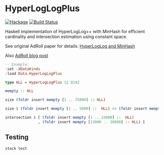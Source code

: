 # HyperLogLogPlus

[![Hackage](https://img.shields.io/hackage/v/hyperloglogplus.svg)](https://hackage.haskell.org/package/hyperloglogplus) [![Build Status](https://secure.travis-ci.org/ezhulenev/hyperloglogplus.png?branch=master)](http://travis-ci.org/ezhulenev/hyperloglogplus)

Haskell implementation of HyperLogLog++ with MinHash for efficient cardinality and intersection estimation
using constant space.

See original AdRoll paper for details: [HyperLogLog and MinHash](http://tech.adroll.com/media/hllminhash.pdf)

Also [AdRoll blog post](http://tech.adroll.com/blog/data/2013/07/10/hll-minhash.html)

```Haskell
-- Example:
:set -XDataKinds
:load Data.HyperLogLogPlus

type HLL = HyperLogLogPlus 12 8192

mempty :: HLL

size (foldr insert mempty [1 .. 75000] :: HLL)

size $ (foldr insert mempty [1 .. 5000] ::  HLL) <> (foldr insert mempty [3000 .. 10000] :: HLL)

intersection $ [ (foldr insert mempty [1 .. 15000] ::  HLL)
               , (foldr insert mempty [12000 .. 20000] :: HLL) ]
```

## Testing

```
stack test
```
